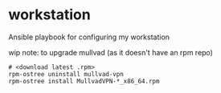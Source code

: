 # workstation

Ansible playbook for configuring my workstation

wip note: to upgrade mullvad (as it doesn't have an rpm repo)

```
# <download latest .rpm>
rpm-ostree uninstall mullvad-vpn
rpm-ostree install MullvadVPN-*_x86_64.rpm
```
